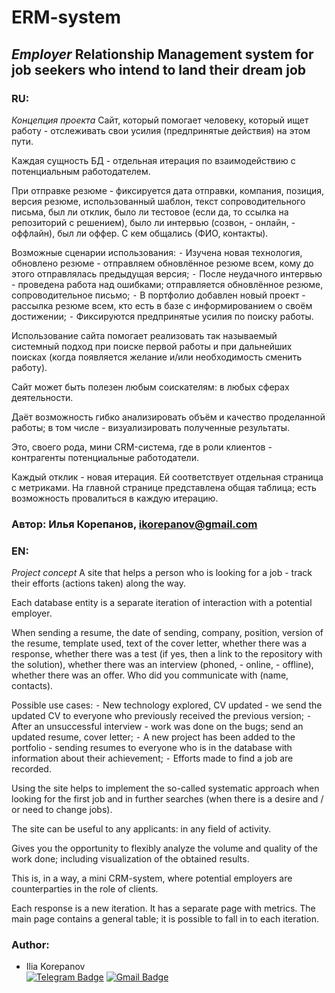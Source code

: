 # ERM-system
## _Employer_ Relationship Management system for job seekers who intend to land their dream job
### RU:
*Концепция проекта*
Сайт, который помогает человеку, который ищет работу - отслеживать свои усилия (предпринятые действия) на этом пути. 

Каждая сущность БД - отдельная итерация по взаимодействию с потенциальным работодателем.

При отправке резюме - фиксируется дата отправки, компания, позиция, версия резюме, использованный шаблон, текст сопроводительного письма, был ли отклик, было ли тестовое (если да, то ссылка на репозиторий с решением), было ли интервью (созвон, - онлайн, - оффлайн), был ли оффер. С кем общались (ФИО, контакты).

Возможные сценарии использования:
⁃ Изучена новая технология, обновлено резюме - отправляем обновлённое резюме всем, кому до этого отправлялась предыдущая версия;
⁃ После неудачного интервью - проведена работа над ошибками; отправляется обновлённое резюме, сопроводительное письмо;
⁃ В портфолио добавлен новый проект - рассылка резюме всем, кто есть в базе с информированием о своём достижении;
⁃ Фиксируются предпринятые усилия по поиску работы.

Использование сайта помогает реализовать так называемый системный подход при поиске первой работы и при дальнейших поисках (когда появляется желание и/или необходимость сменить работу).

Сайт может быть полезен любым соискателям: в любых сферах деятельности.

Даёт возможность гибко анализировать объём и качество проделанной работы; в том числе - визуализировать полученные результаты.

Это, своего рода, мини CRM-система, где в роли клиентов - контрагенты потенциальные работодатели.

Каждый отклик - новая итерация. Ей соответствует отдельная страница с метриками. 
На главной странице представлена общая таблица; есть возможность провалиться в каждую итерацию.

### Автор: Илья Корепанов, ikorepanov@gmail.com

### EN:
*Project concept*
A site that helps a person who is looking for a job - track their efforts (actions taken) along the way.

Each database entity is a separate iteration of interaction with a potential employer.

When sending a resume, the date of sending, company, position, version of the resume, template used, text of the cover letter, whether there was a response, whether there was a test (if yes, then a link to the repository with the solution), whether there was an interview (phoned, - online, - offline), whether there was an offer. Who did you communicate with (name, contacts).

Possible use cases:
⁃ New technology explored, CV updated - we send the updated CV to everyone who previously received the previous version;
⁃ After an unsuccessful interview - work was done on the bugs; send an updated resume, cover letter;
⁃ A new project has been added to the portfolio - sending resumes to everyone who is in the database with information about their achievement;
⁃ Efforts made to find a job are recorded.

Using the site helps to implement the so-called systematic approach when looking for the first job and in further searches (when there is a desire and / or need to change jobs).

The site can be useful to any applicants: in any field of activity.

Gives you the opportunity to flexibly analyze the volume and quality of the work done; including visualization of the obtained results.

This is, in a way, a mini CRM-system, where potential employers are counterparties in the role of clients.

Each response is a new iteration. It has a separate page with metrics.
The main page contains a general table; it is possible to fall in to each iteration.

### Author:

- Ilia Korepanov  
[![Telegram Badge](https://img.shields.io/badge/Telegram-blue?style=social&logo=Telegram)](https://t.me/number_one_lobster) [![Gmail Badge](https://img.shields.io/badge/Gmail-red?style=social&logo=Gmail)](mailto:ikorepanov.study@gmail.com)   
